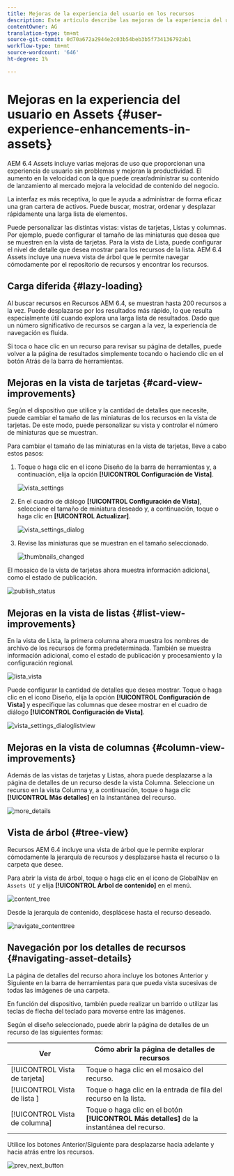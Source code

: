 ```yaml
---
title: Mejoras de la experiencia del usuario en los recursos
description: Este artículo describe las mejoras de la experiencia del usuario en Recursos AEM 6.4.
contentOwner: AG
translation-type: tm+mt
source-git-commit: 0d70a672a2944e2c03b54beb3b5f734136792ab1
workflow-type: tm+mt
source-wordcount: '646'
ht-degree: 1%

---
```



# Mejoras en la experiencia del usuario en Assets {#user-experience-enhancements-in-assets}

AEM 6.4 Assets incluye varias mejoras de uso que proporcionan una experiencia de usuario sin problemas y mejoran la productividad. El aumento en la velocidad con la que puede crear/administrar su contenido de lanzamiento al mercado mejora la velocidad de contenido del negocio.

La interfaz es más receptiva, lo que le ayuda a administrar de forma eficaz una gran cartera de activos. Puede buscar, mostrar, ordenar y desplazar rápidamente una larga lista de elementos.

Puede personalizar las distintas vistas: vistas de tarjetas, Listas y columnas. Por ejemplo, puede configurar el tamaño de las miniaturas que desea que se muestren en la vista de tarjetas. Para la vista de Lista, puede configurar el nivel de detalle que desea mostrar para los recursos de la lista. AEM 6.4 Assets incluye una nueva vista de árbol que le permite navegar cómodamente por el repositorio de recursos y encontrar los recursos.

## Carga diferida {#lazy-loading}

Al buscar recursos en Recursos AEM 6.4, se muestran hasta 200 recursos a la vez. Puede desplazarse por los resultados más rápido, lo que resulta especialmente útil cuando explora una larga lista de resultados. Dado que un número significativo de recursos se cargan a la vez, la experiencia de navegación es fluida.

Si toca o hace clic en un recurso para revisar su página de detalles, puede volver a la página de resultados simplemente tocando o haciendo clic en el botón Atrás de la barra de herramientas.

## Mejoras en la vista de tarjetas {#card-view-improvements}

Según el dispositivo que utilice y la cantidad de detalles que necesite, puede cambiar el tamaño de las miniaturas de los recursos en la vista de tarjetas. De este modo, puede personalizar su vista y controlar el número de miniaturas que se muestran.

Para cambiar el tamaño de las miniaturas en la vista de tarjetas, lleve a cabo estos pasos:

1. Toque o haga clic en el icono Diseño de la barra de herramientas y, a continuación, elija la opción **[!UICONTROL Configuración de Vista]**.

   ![vista_settings](assets/view_settings.png)

1. En el cuadro de diálogo **[!UICONTROL Configuración de Vista]**, seleccione el tamaño de miniatura deseado y, a continuación, toque o haga clic en **[!UICONTROL Actualizar]**.

   ![vista_settings_dialog](assets/view_settings_dialog.png)

1. Revise las miniaturas que se muestran en el tamaño seleccionado.

   ![thumbnails_changed](assets/thumbnails_changed.png)

El mosaico de la vista de tarjetas ahora muestra información adicional, como el estado de publicación.

![publish_status](assets/publish_status.png)

## Mejoras en la vista de listas {#list-view-improvements}

En la vista de Lista, la primera columna ahora muestra los nombres de archivo de los recursos de forma predeterminada. También se muestra información adicional, como el estado de publicación y procesamiento y la configuración regional.

![lista_vista](assets/list_view.png)

Puede configurar la cantidad de detalles que desea mostrar. Toque o haga clic en el icono Diseño, elija la opción **[!UICONTROL Configuración de Vista]** y especifique las columnas que desee mostrar en el cuadro de diálogo **[!UICONTROL Configuración de Vista]**.

![vista_settings_dialoglistview](assets/view_settings_dialoglistview.png)

## Mejoras en la vista de columnas {#column-view-improvements}

Además de las vistas de tarjetas y Listas, ahora puede desplazarse a la página de detalles de un recurso desde la vista Columna. Seleccione un recurso en la vista Columna y, a continuación, toque o haga clic **[!UICONTROL Más detalles]** en la instantánea del recurso.

![more_details](assets/more_details.png)

## Vista de árbol {#tree-view}

Recursos AEM 6.4 incluye una vista de árbol que le permite explorar cómodamente la jerarquía de recursos y desplazarse hasta el recurso o la carpeta que desee.

Para abrir la vista de árbol, toque o haga clic en el icono de GlobalNav en `Assets UI` y elija **[!UICONTROL Árbol de contenido]** en el menú.

![content_tree](assets/content_tree.png)

Desde la jerarquía de contenido, desplácese hasta el recurso deseado.

![navigate_contenttree](assets/navigate_contenttree.png)

## Navegación por los detalles de recursos {#navigating-asset-details}

La página de detalles del recurso ahora incluye los botones Anterior y Siguiente en la barra de herramientas para que pueda vista sucesivas de todas las imágenes de una carpeta.

En función del dispositivo, también puede realizar un barrido o utilizar las teclas de flecha del teclado para moverse entre las imágenes.

Según el diseño seleccionado, puede abrir la página de detalles de un recurso de las siguientes formas:

| **Ver** | **Cómo abrir la página de detalles de recursos** |
|---|---|
| [!UICONTROL Vista de tarjeta] | Toque o haga clic en el mosaico del recurso. |
| [!UICONTROL Vista de lista  ] | Toque o haga clic en la entrada de fila del recurso en la lista. |
| [!UICONTROL Vista de columna] | Toque o haga clic en el botón **[!UICONTROL Más detalles]** de la instantánea del recurso. |

Utilice los botones Anterior/Siguiente para desplazarse hacia adelante y hacia atrás entre los recursos.

![prev_next_button](assets/prev_next_buttons.png)
